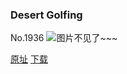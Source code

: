 ### Desert Golfing
No.1936
![图片不见了~~~](https://imgs.xkcd.com/comics/desert_golfing.png)

[原址](https://xkcd.com//1936) [下载](https://imgs.xkcd.com/comics/desert_golfing.png)

